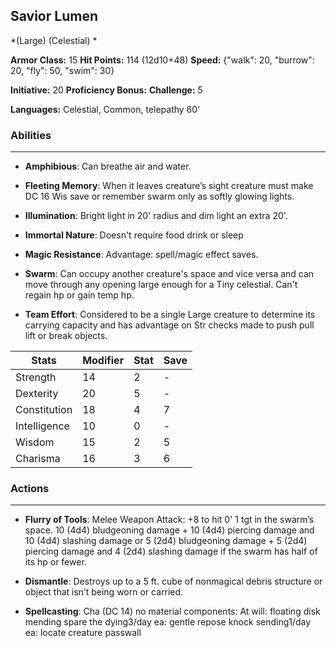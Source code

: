 ## Savior Lumen
*(Large) (Celestial) *

**Armor Class:** 15
**Hit Points:** 114 (12d10+48)
**Speed:** {"walk": 20, "burrow": 20, "fly": 50, "swim": 30}

**Initiative:** 20
**Proficiency Bonus:**
**Challenge:** 5

**Languages:** Celestial, Common, telepathy 60'

### Abilities
 --- 
- **Amphibious**: Can breathe air and water.

- **Fleeting Memory**: When it leaves creature’s sight creature must make DC 16 Wis save or remember swarm only as softly glowing lights.

- **Illumination**: Bright light in 20' radius and dim light an extra 20'.

- **Immortal Nature**: Doesn't require food drink or sleep

- **Magic Resistance**: Advantage: spell/magic effect saves.

- **Swarm**: Can occupy another creature's space and vice versa and can move through any opening large enough for a Tiny celestial. Can't regain hp or gain temp hp.

- **Team Effort**: Considered to be a single Large creature to determine its carrying capacity and has advantage on Str checks made to push pull lift or break objects.



| Stats | Modifier | Stat | Save
| ---- | ---- | ---- | ---- |
| Strength | 14 | 2 | - |
| Dexterity | 20 | 5 | - |
| Constitution | 18 | 4 | 7 |
| Intelligence | 10 | 0 | - |
| Wisdom | 15 | 2 | 5 |
| Charisma | 16 | 3 | 6 |

### Actions
 --- 
- **Flurry of Tools**: Melee Weapon Attack: +8 to hit 0' 1 tgt in the swarm’s space. 10 (4d4) bludgeoning damage + 10 (4d4) piercing damage and 10 (4d4) slashing damage or 5 (2d4) bludgeoning damage + 5 (2d4) piercing damage and 4 (2d4) slashing damage if the swarm has half of its hp or fewer.

- **Dismantle**: Destroys up to a 5 ft. cube of nonmagical debris structure or object that isn’t being worn or carried.

- **Spellcasting**: Cha (DC 14) no material components: At will: floating disk mending spare the dying3/day ea: gentle repose knock sending1/day ea: locate creature passwall

